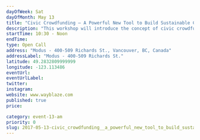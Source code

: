 ```yaml
---
dayOfWeek: Sat
dayOfMonth: May 13
title: "Civic Crowdfunding – A Powerful New Tool to Build Sustainable Communities"
description: "This workshop will introduce the concept of civic crowdfunding and how it can be used to support local government, local business and community-based projects. This provocative session will challenge assumptions about who should fund community projects and how crowdfunding can help democratize local investment and enhance community engagement. Includes a crowdfunding game with prizes. "
startTime: 10:30 - Noon
endTime: 
type: Open Call
address: "Modus - 400-509 Richards St., Vancouver, BC, Canada"
addressLabel: "Modus - 400-509 Richards St."
latitude: 49.2832809999999
longitude: -123.113486
eventUrl: 
eventUrlLabel: 
twitter: 
instagram: 
website: www.wayblaze.com
published: true
price: 

category: event-13-am
priority: 0
slug: 2017-05-13-civic_crowdfunding__a_powerful_new_tool_to_build_sustainable_communities
---
```

